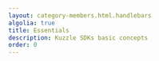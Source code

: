 ```yaml
---
layout: category-members.html.handlebars
algolia: true
title: Essentials
description: Kuzzle SDKs basic concepts
order: 0
---
```

